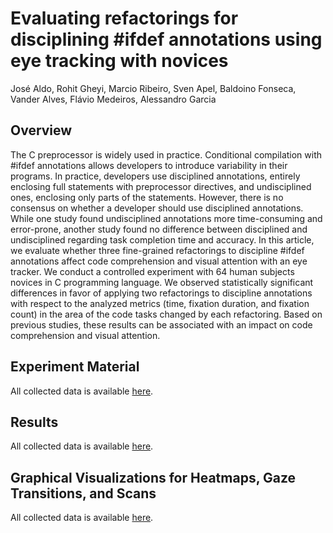 # Evaluating refactorings for disciplining #ifdef annotations using eye tracking with novices
José Aldo, Rohit Gheyi, Marcio Ribeiro, Sven Apel, Baldoino Fonseca, Vander Alves, Flávio Medeiros, Alessandro Garcia

## Overview
The C preprocessor is widely used in practice. Conditional compilation with #ifdef annotations allows developers to introduce variability in their programs. In practice, developers use disciplined annotations, entirely enclosing full statements with preprocessor directives, and undisciplined ones, enclosing only parts of the statements. However, there is no consensus on whether a developer should use disciplined annotations. While one study found undisciplined annotations more time-consuming and error-prone, another study found no difference between disciplined and undisciplined regarding task completion time and accuracy. In this article, we evaluate whether three fine-grained refactorings to discipline #ifdef annotations affect code comprehension and visual attention with an eye tracker. We conduct a controlled experiment with 64 human subjects novices in C programming language. We observed statistically significant differences in favor of applying two refactorings to discipline annotations with respect to the analyzed metrics (time, fixation duration, and fixation count) in the area of the code tasks changed by each refactoring. Based on previous studies, these results can be associated with an impact on code comprehension and visual attention.

## Experiment Material

All collected data is available <a href="https://github.com/josealdo/EMSE20-ifdefs-with-eye-tracking/blob/master/Experiment%20Material">here</a>.

## Results

All collected data is available <a href="https://github.com/josealdo/EMSE20-ifdefs-with-eye-tracking/blob/master/Results">here</a>.

## Graphical Visualizations for Heatmaps, Gaze Transitions, and Scans

All collected data is available <a href="https://github.com/josealdo/EMSE20-ifdefs-with-eye-tracking/blob/master/Graphical%20Visualizations">here</a>.


